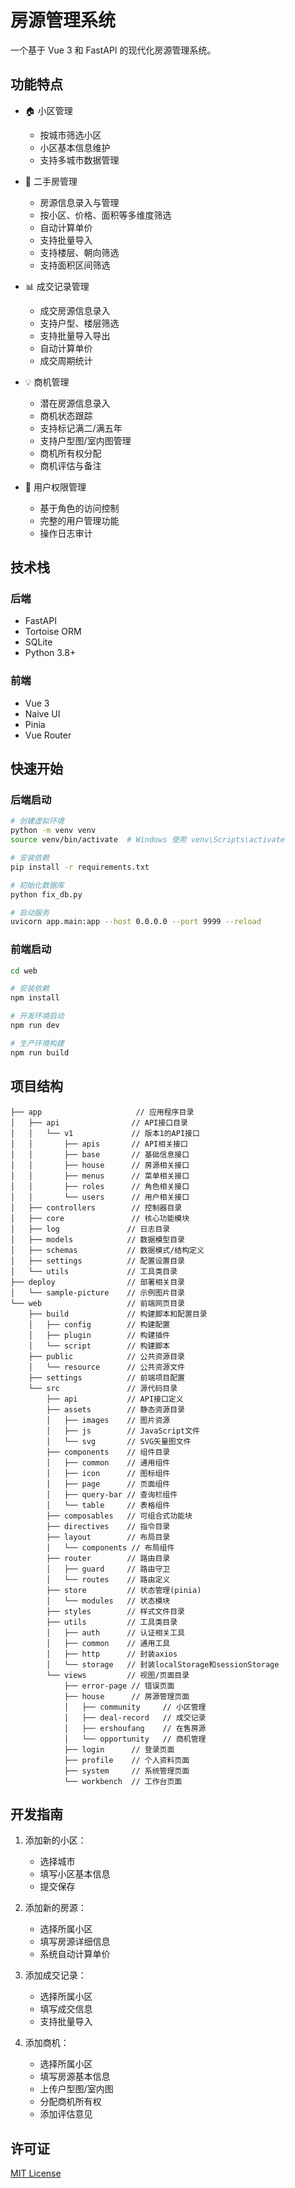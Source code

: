 # 房源管理系统

一个基于 Vue 3 和 FastAPI 的现代化房源管理系统。

## 功能特点

- 🏠 小区管理
  - 按城市筛选小区
  - 小区基本信息维护
  - 支持多城市数据管理

- 🏢 二手房管理
  - 房源信息录入与管理
  - 按小区、价格、面积等多维度筛选
  - 自动计算单价
  - 支持批量导入
  - 支持楼层、朝向筛选
  - 支持面积区间筛选

- 📊 成交记录管理
  - 成交房源信息录入
  - 支持户型、楼层筛选
  - 支持批量导入导出
  - 自动计算单价
  - 成交周期统计

- 💡 商机管理
  - 潜在房源信息录入
  - 商机状态跟踪
  - 支持标记满二/满五年
  - 支持户型图/室内图管理
  - 商机所有权分配
  - 商机评估与备注

- 👥 用户权限管理
  - 基于角色的访问控制
  - 完整的用户管理功能
  - 操作日志审计

## 技术栈

### 后端
- FastAPI
- Tortoise ORM
- SQLite
- Python 3.8+

### 前端
- Vue 3
- Naive UI
- Pinia
- Vue Router

## 快速开始

### 后端启动

```bash
# 创建虚拟环境
python -m venv venv
source venv/bin/activate  # Windows 使用 venv\Scripts\activate

# 安装依赖
pip install -r requirements.txt

# 初始化数据库
python fix_db.py

# 启动服务
uvicorn app.main:app --host 0.0.0.0 --port 9999 --reload
```

### 前端启动

```bash
cd web

# 安装依赖
npm install

# 开发环境启动
npm run dev

# 生产环境构建
npm run build
```

## 项目结构

```
├── app                     // 应用程序目录
│   ├── api                // API接口目录
│   │   └── v1             // 版本1的API接口
│   │       ├── apis       // API相关接口
│   │       ├── base       // 基础信息接口
│   │       ├── house      // 房源相关接口
│   │       ├── menus      // 菜单相关接口
│   │       ├── roles      // 角色相关接口
│   │       └── users      // 用户相关接口
│   ├── controllers        // 控制器目录
│   ├── core               // 核心功能模块
│   ├── log               // 日志目录
│   ├── models            // 数据模型目录
│   ├── schemas           // 数据模式/结构定义
│   ├── settings          // 配置设置目录
│   └── utils             // 工具类目录
├── deploy                // 部署相关目录
│   └── sample-picture    // 示例图片目录
└── web                   // 前端网页目录
    ├── build             // 构建脚本和配置目录
    │   ├── config        // 构建配置
    │   ├── plugin        // 构建插件
    │   └── script        // 构建脚本
    ├── public            // 公共资源目录
    │   └── resource      // 公共资源文件
    ├── settings          // 前端项目配置
    └── src               // 源代码目录
        ├── api           // API接口定义
        ├── assets        // 静态资源目录
        │   ├── images    // 图片资源
        │   ├── js        // JavaScript文件
        │   └── svg       // SVG矢量图文件
        ├── components    // 组件目录
        │   ├── common    // 通用组件
        │   ├── icon      // 图标组件
        │   ├── page      // 页面组件
        │   ├── query-bar // 查询栏组件
        │   └── table     // 表格组件
        ├── composables   // 可组合式功能块
        ├── directives    // 指令目录
        ├── layout        // 布局目录
        │   └── components // 布局组件
        ├── router        // 路由目录
        │   ├── guard     // 路由守卫
        │   └── routes    // 路由定义
        ├── store         // 状态管理(pinia)
        │   └── modules   // 状态模块
        ├── styles        // 样式文件目录
        ├── utils         // 工具类目录
        │   ├── auth      // 认证相关工具
        │   ├── common    // 通用工具
        │   ├── http      // 封装axios
        │   └── storage   // 封装localStorage和sessionStorage
        └── views         // 视图/页面目录
            ├── error-page // 错误页面
            ├── house      // 房源管理页面
            │   ├── community     // 小区管理
            │   ├── deal-record   // 成交记录
            │   ├── ershoufang    // 在售房源
            │   └── opportunity   // 商机管理
            ├── login      // 登录页面
            ├── profile    // 个人资料页面
            ├── system     // 系统管理页面
            └── workbench  // 工作台页面
```

## 开发指南

1. 添加新的小区：
   - 选择城市
   - 填写小区基本信息
   - 提交保存

2. 添加新的房源：
   - 选择所属小区
   - 填写房源详细信息
   - 系统自动计算单价

3. 添加成交记录：
   - 选择所属小区
   - 填写成交信息
   - 支持批量导入

4. 添加商机：
   - 选择所属小区
   - 填写房源基本信息
   - 上传户型图/室内图
   - 分配商机所有权
   - 添加评估意见

## 许可证

[MIT License](LICENSE)

